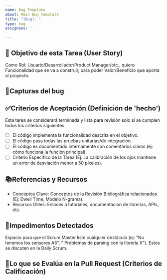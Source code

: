```yaml
---
name: Bug Template
about: Main bug template
title: "[Bug]: "
type: bug
assignees: ''

---
```


## 🎯 Objetivo de esta Tarea (User Story)

Como Rol: Usuario/Desarrollador/Product Manager/etc.,
quiero Funcionalidad que se va a construir, para poder Valor/Beneficio que aporta al proyecto.

## 🐞Capturas del bug

## ✅Criterios de Aceptación (Definición de 'hecho')

Esta tarea se considerará terminada y lista para revisión solo si se cumplen todos los criterios
siguientes.

- [ ] El código implementa la funcionalidad descrita en el objetivo.
- [ ] El código pasa todas las pruebas unitarias/de integración.
- [ ] El código es documentado internamente con comentarios claros (ej: cómo funciona la función
  principal).
- [ ] Criterio Específico de la Tarea (Ej: La calibración de los ojos mantiene un error de
  desviación menor a 50 píxeles).

## 📚Referencias y Recursos

- Conceptos Clave: Conceptos de la Revisión Bibliográfica relacionados (Ej: Dwell Time, Modelo
  N-grama).
- Recursos Útiles: Enlaces a tutoriales, documentación de librerías, APIs, etc.

## 🛑Impedimentos Detectados

Espacio para que el Scrum Master liste cualquier obstáculo (ej: "No tenemos los sensores A5", "
Problemas de parsing con la librería X"). Estos se discuten en la Daily Scrum.

## 📝Lo que se Evalúa en la Pull Request (Criterios de Calificación)
